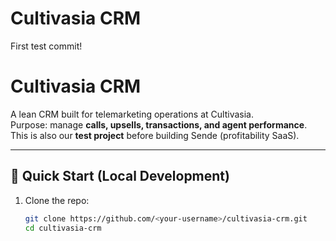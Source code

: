 # Cultivasia CRM
First test commit!

# Cultivasia CRM

A lean CRM built for telemarketing operations at Cultivasia.  
Purpose: manage **calls, upsells, transactions, and agent performance**.  
This is also our **test project** before building Sende (profitability SaaS).

---

## 🚀 Quick Start (Local Development)

1. Clone the repo:
   ```bash
   git clone https://github.com/<your-username>/cultivasia-crm.git
   cd cultivasia-crm


